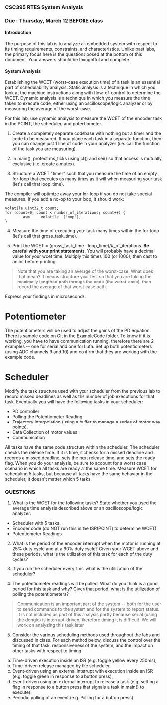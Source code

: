 ### CSC395 RTES System Analysis
### Due : Thursday, March 12 BEFORE class

#### Introduction

The purpose of this lab is to analyze an embedded system with respect to its timing requirements, constraints, and characteristics. Unlike past labs, the primary focus here is the questions posed at the bottom of this document. Your answers should be thoughtful and complete.

#### System Analysis

Establishing the WCET (worst-case execution time) of a task is an essential part of schedulability analysis. Static analysis is a technique in which you look at the machine instructions along with flow-of-control to determine the WCET. Dynamic analysis is a technique in which you measure the time taken to execute code, either using an oscilloscope/logic analyzer or by measuring the average of the worst-case.

For this lab, use dynamic analysis to measure the WCET of the encoder task in the PCINT, the scheduler, and potentiometer.

1. Create a completely separate codebase with nothing but a timer and the code to be measured. If you place each task in a separate function, then you can change just 1 line of code in your analyzer (i.e. call the function of the task you are measuring).

2. In main(), protect ms_ticks using cli() and sei() so that access is mutually exclusive (i.e. create a mutex).

3. Structure a WCET "timer" such that you measure the time of an empty for-loop that executes as many times as it will when measuring your task (let's call that loop_time).

  The compiler will optimize away your for-loop if you do not take special measures. If you add a no-op to your loop, it should work:

  ```
  volatile uint32_t count;
  for (count=0; count < number_of_iterations; count++) {
        __asm__ __volatile__("nop");
  }
  ```

4. Measure the time of executing your task many times within the for-loop (let's call that gross_task_time).

5. Print the WCET = (gross_task_time - loop_time)/#_of_iterations. **Be careful with your print statements.** You will probably have a decimal value for your wcet time. Multiply this times 100 (or 1000), then cast to an int before printing.

> Note that you are taking an average of the worst-case. What does that mean? It means structure your test so that you are taking the maximally lengthed path through the code (the worst-case), then record the average of that worst-case path.

Express your findings in microseconds.

# Potentiometer

The potentiometers will be used to adjust the gains of the PD equation. There is sample code on Git in the ExampleCode folder. To know if it is working, you have to have communication running, therefore there are 2 examples -- one for serial and one for Lufa. Set up both potentiometers (using ADC channels 9 and 10) and confirm that they are working with the example code.

# Scheduler

Modify the task structure used with your scheduler from the previous lab to record missed deadlines as well as the number of job executions for that task. Eventually you will have the following tasks in your scheduler:

- PD controller
- Polling the Potentiometer Reading
- Trajectory Interpolation (using a buffer to manage a series of motor way points).
- Data Collection of motor values
- Communication

All tasks have the same code structure within the scheduler. The scheduler checks the release time. If it is time, it checks for a missed deadline and records a missed deadline, sets the next release time, and sets the ready flag. When you do your analysis, be sure to account for a worst case scenario in which all tasks are ready at the same time. Measure WCET for scheduling 5 tasks, but because all tasks have the same behavior in the scheduler, it doesn't matter which 5 tasks.

### QUESTIONS

1. What is the WCET for the following tasks? State whether you used the average time analysis described above or an oscilloscope/logic analyzer.

  - Scheduler with 5 tasks.
  - Encoder code (do NOT run this in the ISR(PCINT) to determine WCET)
  - Potentiometer Readings

2. What is the period of the encoder interrupt when the motor is running at 25% duty cycle and at a 90% duty cycle? Given your WCET above and these periods, what is the utilization of this task for each of the duty cycles?

3. If you run the scheduler every 1ms, what is the utilization of the scheduler?

4. The potentiometer readings will be polled. What do you think is a good period for this task and why? Given that period, what is the utilization of polling the potentiometers?

> Communication is an important part of the system -- both for the user to send commands to the system and for the system to report status. It is not included as part of this analysis partly because serial (using the dongle) is interrupt-driven, therefore timing it is difficult. We will work on analyzing this task later.

5. Consider the various scheduling methods used throughout the labs and discussed in class. For each method below, discuss the control over the timing of that task, responsiveness of the system, and the impact on other tasks with respect to timing.
<ol type="a">
  <li> Time-driven execution inside an ISR (e.g. toggle yellow every 250ms),
  <li> Time-driven release managed by the scheduler,
  <li> Event-driven using an external interrupt with execution inside an ISR (e.g. toggle green in response to a button press),
  <li> Event-driven using an external interrupt to release a task (e.g. setting a flag in response to a button press that signals a task in main() to execute).
  <li> Periodic polling of an event (e.g. Polling for a button press).
</ol>
